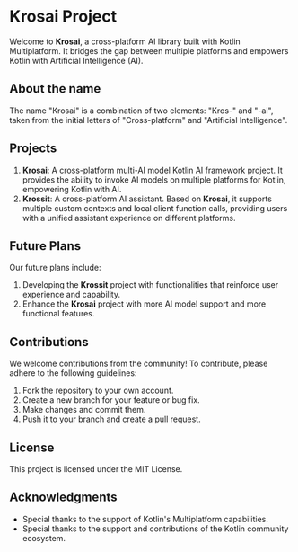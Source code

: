 # Krosai Project
Welcome to **Krosai**, a cross-platform AI library built with Kotlin Multiplatform. It bridges the gap between multiple platforms and empowers Kotlin with Artificial Intelligence (AI).

## About the name
The name "Krosai" is a combination of two elements: "Kros-" and "-ai", taken from the initial letters of "Cross-platform" and "Artificial Intelligence".

## Projects
1. **Krosai**: A cross-platform multi-AI model Kotlin AI framework project. It provides the ability to invoke AI models on multiple platforms for Kotlin, empowering Kotlin with AI.
2. **Krossit**: A cross-platform AI assistant. Based on **Krosai**, it supports multiple custom contexts and local client function calls, providing users with a unified assistant experience on different platforms.

## Future Plans
Our future plans include:
1. Developing the **Krossit** project with functionalities that reinforce user experience and capability.
2. Enhance the **Krosai** project with more AI model support and more functional features.

## Contributions
We welcome contributions from the community! To contribute, please adhere to the following guidelines:
1. Fork the repository to your own account.
2. Create a new branch for your feature or bug fix.
3. Make changes and commit them.
4. Push it to your branch and create a pull request.

## License
This project is licensed under the MIT License.

## Acknowledgments
* Special thanks to the support of Kotlin's Multiplatform capabilities.
* Special thanks to the support and contributions of the Kotlin community ecosystem.

